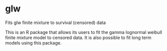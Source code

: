 # glw
Fits glw finite mixture to survival (censored) data

This is an R package that allows its users to fit the gamma lognormal weibull finite mixture model to censored data. It is also possible to fit long term models using this package.  
